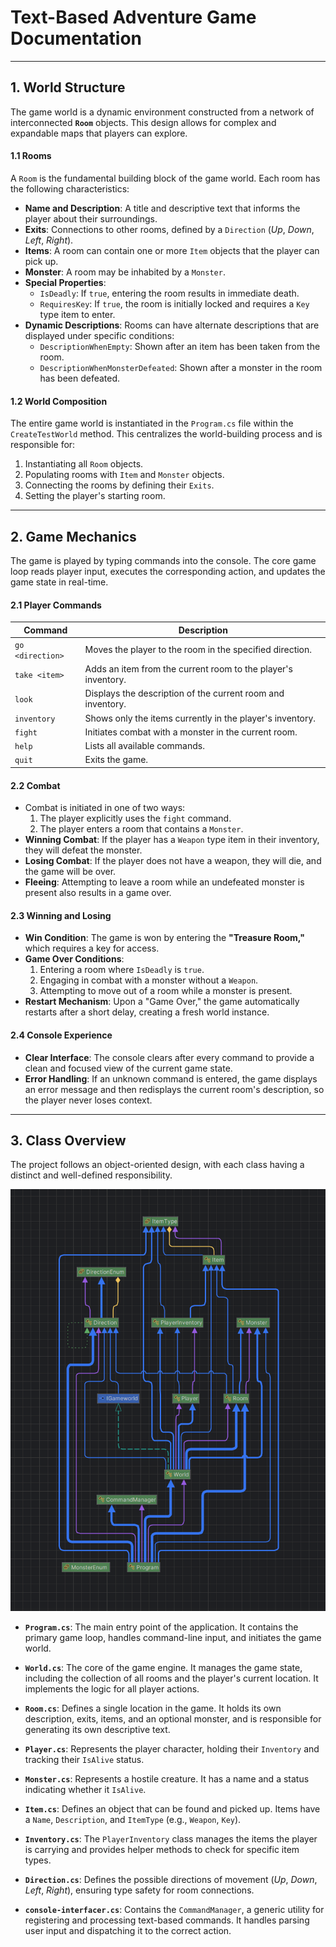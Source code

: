 # Text-Based Adventure Game Documentation

---

## 1. World Structure

The game world is a dynamic environment constructed from a network of interconnected **`Room`** objects. This design allows for complex and expandable maps that players can explore.

#### 1.1 Rooms

A `Room` is the fundamental building block of the game world. Each room has the following characteristics:

- **Name and Description**: A title and descriptive text that informs the player about their surroundings.
- **Exits**: Connections to other rooms, defined by a `Direction` (*Up*, *Down*, *Left*, *Right*).
- **Items**: A room can contain one or more `Item` objects that the player can pick up.
- **Monster**: A room may be inhabited by a `Monster`.
- **Special Properties**:
  - `IsDeadly`: If `true`, entering the room results in immediate death.
  - `RequiresKey`: If `true`, the room is initially locked and requires a `Key` type item to enter.
- **Dynamic Descriptions**: Rooms can have alternate descriptions that are displayed under specific conditions:
  - `DescriptionWhenEmpty`: Shown after an item has been taken from the room.
  - `DescriptionWhenMonsterDefeated`: Shown after a monster in the room has been defeated.

#### 1.2 World Composition

The entire game world is instantiated in the `Program.cs` file within the `CreateTestWorld` method. This centralizes the world-building process and is responsible for:
1.  Instantiating all `Room` objects.
2.  Populating rooms with `Item` and `Monster` objects.
3.  Connecting the rooms by defining their `Exits`.
4.  Setting the player's starting room.

---

## 2. Game Mechanics

The game is played by typing commands into the console. The core game loop reads player input, executes the corresponding action, and updates the game state in real-time.

#### 2.1 Player Commands

| Command             | Description                                                   |
| ------------------- | ------------------------------------------------------------- |
| `go <direction>`    | Moves the player to the room in the specified direction.      |
| `take <item>`       | Adds an item from the current room to the player's inventory. |
| `look`              | Displays the description of the current room and inventory.   |
| `inventory`         | Shows only the items currently in the player's inventory.     |
| `fight`             | Initiates combat with a monster in the current room.          |
| `help`              | Lists all available commands.                                 |
| `quit`              | Exits the game.                                               |

#### 2.2 Combat

- Combat is initiated in one of two ways:
  1.  The player explicitly uses the `fight` command.
  2.  The player enters a room that contains a `Monster`.
- **Winning Combat**: If the player has a `Weapon` type item in their inventory, they will defeat the monster.
- **Losing Combat**: If the player does not have a weapon, they will die, and the game will be over.
- **Fleeing**: Attempting to leave a room while an undefeated monster is present also results in a game over.

#### 2.3 Winning and Losing

- **Win Condition**: The game is won by entering the **"Treasure Room,"** which requires a key for access.
- **Game Over Conditions**:
  1.  Entering a room where `IsDeadly` is `true`.
  2.  Engaging in combat with a monster without a `Weapon`.
  3.  Attempting to move out of a room while a monster is present.
- **Restart Mechanism**: Upon a "Game Over," the game automatically restarts after a short delay, creating a fresh world instance.

#### 2.4 Console Experience

- **Clear Interface**: The console clears after every command to provide a clean and focused view of the current game state.
- **Error Handling**: If an unknown command is entered, the game displays an error message and then redisplays the current room's description, so the player never loses context.

---

## 3. Class Overview

The project follows an object-oriented design, with each class having a distinct and well-defined responsibility.

![img.png](img.png)

- **`Program.cs`**: The main entry point of the application. It contains the primary game loop, handles command-line input, and initiates the game world.

- **`World.cs`**: The core of the game engine. It manages the game state, including the collection of all rooms and the player's current location. It implements the logic for all player actions.

- **`Room.cs`**: Defines a single location in the game. It holds its own description, exits, items, and an optional monster, and is responsible for generating its own descriptive text.

- **`Player.cs`**: Represents the player character, holding their `Inventory` and tracking their `IsAlive` status.

- **`Monster.cs`**: Represents a hostile creature. It has a name and a status indicating whether it `IsAlive`.

- **`Item.cs`**: Defines an object that can be found and picked up. Items have a `Name`, `Description`, and `ItemType` (e.g., `Weapon`, `Key`).

- **`Inventory.cs`**: The `PlayerInventory` class manages the items the player is carrying and provides helper methods to check for specific item types.

- **`Direction.cs`**: Defines the possible directions of movement (*Up*, *Down*, *Left*, *Right*), ensuring type safety for room connections.

- **`console-interfacer.cs`**: Contains the `CommandManager`, a generic utility for registering and processing text-based commands. It handles parsing user input and dispatching it to the correct action.